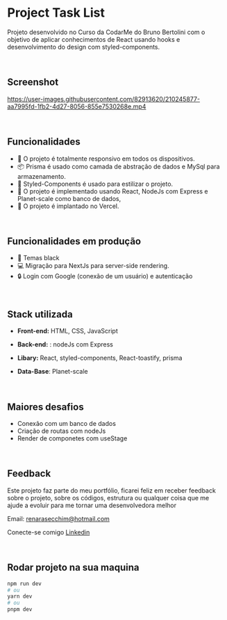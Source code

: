 # Project Task List

Projeto desenvolvido no Curso da CodarMe do Bruno Bertolini com o objetivo de aplicar conhecimentos de React usando hooks e desenvolvimento do design com styled-components.

&nbsp;
## Screenshot

https://user-images.githubusercontent.com/82913620/210245877-aa7995fd-1fb2-4d27-8056-855e7530268e.mp4

&nbsp;
## Funcionalidades

- 🚀 O projeto é totalmente responsivo em todos os dispositivos.
- 📦 Prisma é usado como camada de abstração de dados e MySql para armazenamento.
- 🌈 Styled-Components é usado para estilizar o projeto.
- 📱 O projeto é implementado usando React, NodeJs com Express e Planet-scale como banco de dados,
- 🚀 O projeto é implantado no Vercel.

&nbsp;
## Funcionalidades em produção

- 📱 Temas black
- 💻 Migração para NextJs para server-side rendering.
- 🔒 Login com Google (conexão de um usuário) e autenticação

&nbsp;
## Stack utilizada

- **Front-end:** HTML, CSS, JavaScript

- **Back-end:** : nodeJs com Express

- **Libary:**  React, styled-components, React-toastify, prisma

- **Data-Base**: Planet-scale


&nbsp;
## Maiores desafios
- Conexão com um banco de dados
- Criação de routas com nodeJs
- Render de componetes com useStage

&nbsp;
## Feedback
Este projeto faz parte do meu portfólio, ficarei feliz em receber feedback sobre o projeto, sobre os códigos, estrutura ou qualquer coisa que me ajude a evoluir para me tornar uma desenvolvedora melhor

Email: renarasecchim@hotmail.com

Conecte-se comigo [Linkedin](https://www.linkedin.com/in/renarasecchim/)

&nbsp;
## Rodar projeto na sua maquina

```bash
npm run dev
# ou
yarn dev
# ou
pnpm dev
```